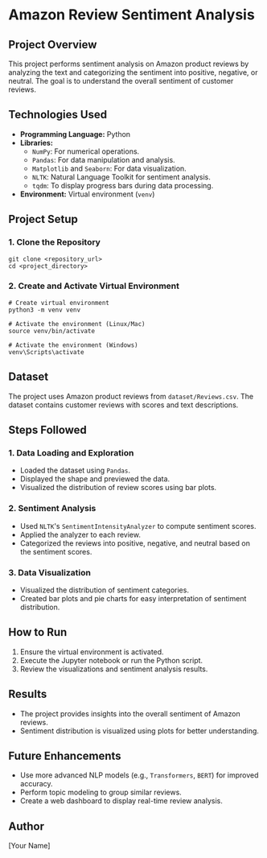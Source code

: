 # Amazon Review Sentiment Analysis

## Project Overview
This project performs sentiment analysis on Amazon product reviews by analyzing the text and categorizing the sentiment into positive, negative, or neutral. The goal is to understand the overall sentiment of customer reviews.

## Technologies Used
- **Programming Language:** Python
- **Libraries:**
  - `NumPy`: For numerical operations.
  - `Pandas`: For data manipulation and analysis.
  - `Matplotlib` and `Seaborn`: For data visualization.
  - `NLTK`: Natural Language Toolkit for sentiment analysis.
  - `tqdm`: To display progress bars during data processing.
- **Environment:** Virtual environment (`venv`)

## Project Setup
### 1. Clone the Repository
```
git clone <repository_url>
cd <project_directory>
```

### 2. Create and Activate Virtual Environment
```
# Create virtual environment
python3 -m venv venv

# Activate the environment (Linux/Mac)
source venv/bin/activate

# Activate the environment (Windows)
venv\Scripts\activate
```

## Dataset
The project uses Amazon product reviews from `dataset/Reviews.csv`. The dataset contains customer reviews with scores and text descriptions.

## Steps Followed
### 1. **Data Loading and Exploration**
- Loaded the dataset using `Pandas`.
- Displayed the shape and previewed the data.
- Visualized the distribution of review scores using bar plots.

### 2. **Sentiment Analysis**
- Used `NLTK`'s `SentimentIntensityAnalyzer` to compute sentiment scores.
- Applied the analyzer to each review.
- Categorized the reviews into positive, negative, and neutral based on the sentiment scores.

### 3. **Data Visualization**
- Visualized the distribution of sentiment categories.
- Created bar plots and pie charts for easy interpretation of sentiment distribution.

## How to Run
1. Ensure the virtual environment is activated.
2. Execute the Jupyter notebook or run the Python script.
3. Review the visualizations and sentiment analysis results.

## Results
- The project provides insights into the overall sentiment of Amazon reviews.
- Sentiment distribution is visualized using plots for better understanding.

## Future Enhancements
- Use more advanced NLP models (e.g., `Transformers`, `BERT`) for improved accuracy.
- Perform topic modeling to group similar reviews.
- Create a web dashboard to display real-time review analysis.

## Author
[Your Name]

